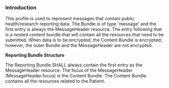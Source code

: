 ### Introduction

This profile is used to represent messages that contain public health/research reporting data. The Bundle is of type 'message' and the first entry is always the MessageHeader resource. The entry following that is a nested content bundle that will contain all the resources that need to be submitted. When data is to be encrypted, the Content Bundle is encrypted; however, the outer Bundle and the MessageHeader are not encrypted.

**Reporting Bundle Structure**

The Reporting Bundle SHALL always contain the first entry as the MessageHeader resource.
The focus of the MessageHeader (MessageHeader.focus) is the Content Bundle.
The Content Bundle contains all the resources related to the Patient.
